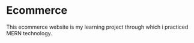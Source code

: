# Ecommerce
This ecommerce website is my learning project through which i practiced MERN technology.
